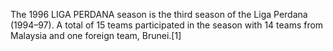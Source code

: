 The 1996 LIGA PERDANA season is the third season of the Liga Perdana (1994–97). A total of 15 teams participated in the season with 14 teams from Malaysia and one foreign team, Brunei.[1]
